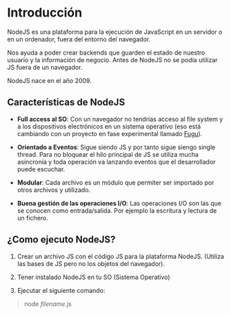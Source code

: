 # Introducción

NodeJS es una plataforma para la ejecución de JavaScript en un servidor o en un ordenador, fuera del entorno del navegador.

Nos ayuda a poder crear backends que guarden el estado de nuestro usuario y la información de negocio. Antes de NodeJS no se podía utilizar JS fuera de un navegador.

NodeJS nace en el año 2009.

## Características de NodeJS

- **Full access al SO**: Con un navegador no tendrías acceso al file system y a los dispositivos electrónicos en un sistema operativo (eso está cambiando con un proyecto en fase experimental llamado [Fugu](https://www.youtube.com/watch?v=XwCxIQK4aao)).

- **Orientado a Eventos**: Sigue siendo JS y por tanto sigue siengo single thread. Para no bloquear el hilo principal de JS se utiliza mucha asíncronía y toda operación va lanzando eventos que el desarrollador puede escuchar.

- **Modular**: Cada archivo es un módulo que permiter ser importado por otros archivos y utilizado.

- **Buena gestión de las operaciones I/O**: Las operaciones I/O son las que se conocen como entrada/salida. Por ejemplo la escritura y lectura de un fichero.

## ¿Como ejecuto NodeJS?

1. Crear un archivo JS con el código JS para la plataforma NodeJS. (Utiliza las bases de JS pero no los objetos del navegador).

2. Tener instalado NodeJS en tu SO (Sistema Operativo)

3. Ejecutar el siguiente comando:

> node _filename_.js
